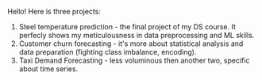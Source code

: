 Hello!
Here is three projects:

1. Steel temperature prediction - the final project of my DS course. It perfecly shows my meticulousness in data preprocessing and ML skills.
2. Customer churn forecasting - it's more about statistical analysis and data preparation (fighting class imbalance, encoding).
3. Taxi Demand Forecasting - less voluminous then another two, specific about time series.
